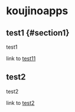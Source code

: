 koujinoapps
===========

## test1 {#section1}

test1

link to [test11](#section1) 

## <a name="section2"> test2

test2

link to [test2](#section2)

